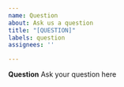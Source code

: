 ```yaml
---
name: Question
about: Ask us a question
title: "[QUESTION]"
labels: question
assignees: ''

---
```


**Question**
Ask your question here
